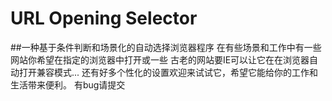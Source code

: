 # URL Opening Selector
 ##一种基于条件判断和场景化的自动选择浏览器程序
在有些场景和工作中有一些网站你希望在指定的浏览器中打开或一些
古老的网站要IE可以让它在在浏览器自动打开兼容模式... 
还有好多个性化的设置欢迎来试试它，希望它能给你的工作和生活带来便利。
有bug请提交